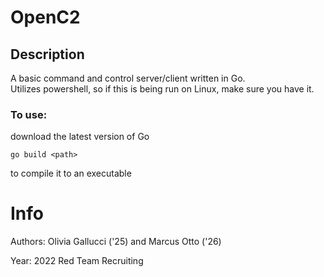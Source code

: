 # OpenC2
## Description 
A basic command and control server/client written in Go.\
Utilizes powershell, so if this is being run on Linux, make sure you have it.
### To use:
download the latest version of Go
~~~
go build <path>
~~~ 
to compile it to an executable

# Info 
Authors: Olivia Gallucci ('25) and Marcus Otto ('26)

Year: 2022 Red Team Recruiting 

<!-- // https://medium.com/@saumya.ranjan/how-to-write-a-readme-md-file-markdown-file-20cb7cbcd6f -->
